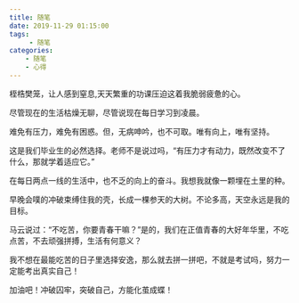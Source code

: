 ```yaml
---
title: 随笔
date: 2019-11-29 01:15:00
tags:
     - 随笔
categories:
	- 随笔
	- 心得
---
```


桎梏樊笼，让人感到窒息,天天繁重的功课压迫这着我脆弱疲惫的心。

尽管现在的生活枯燥无聊，尽管说现在每日学习到凌晨。

难免有压力，难免有困惑。但，无病呻吟，也不可取。唯有向上，唯有坚持。

这是我们毕业生的必然选择。老师不是说过吗，“有压力才有动力，既然改变不了什么，那就学着适应它。”

在每日两点一线的生活中，也不乏的向上的奋斗。我想我就像一颗埋在土里的种。

早晚会噗的冲破束缚住我的壳，长成一棵参天的大树。不论多高，天空永远是我的目标。

马云说过：“不吃苦，你要青春干嘛？”是的，我们在正值青春的大好年华里，不吃点苦，不去顽强拼搏，生活有何意义？

我不想在最能吃苦的日子里选择安逸，那么就去拼一拼吧，不就是考试吗，努力一定能考出真实自己！

加油吧！冲破囚牢，突破自己，方能化茧成蝶！

